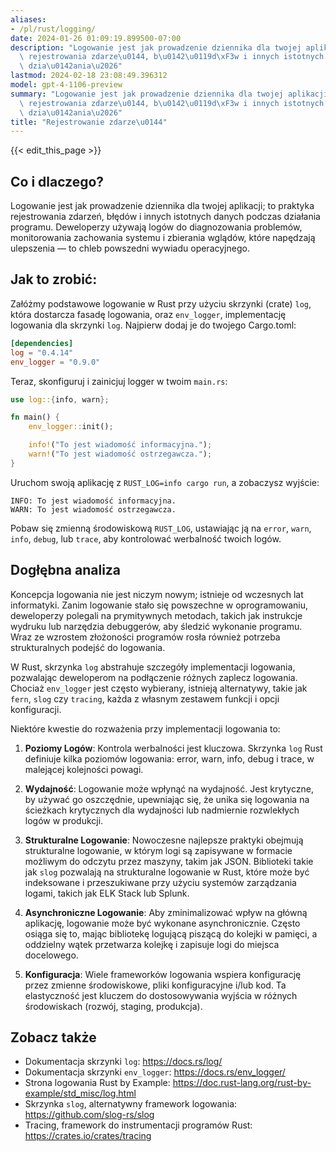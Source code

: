 ```yaml
---
aliases:
- /pl/rust/logging/
date: 2024-01-26 01:09:19.899500-07:00
description: "Logowanie jest jak prowadzenie dziennika dla twojej aplikacji; to praktyka\
  \ rejestrowania zdarze\u0144, b\u0142\u0119d\xF3w i innych istotnych danych podczas\
  \ dzia\u0142ania\u2026"
lastmod: 2024-02-18 23:08:49.396312
model: gpt-4-1106-preview
summary: "Logowanie jest jak prowadzenie dziennika dla twojej aplikacji; to praktyka\
  \ rejestrowania zdarze\u0144, b\u0142\u0119d\xF3w i innych istotnych danych podczas\
  \ dzia\u0142ania\u2026"
title: "Rejestrowanie zdarze\u0144"
---
```


{{< edit_this_page >}}

## Co i dlaczego?

Logowanie jest jak prowadzenie dziennika dla twojej aplikacji; to praktyka rejestrowania zdarzeń, błędów i innych istotnych danych podczas działania programu. Deweloperzy używają logów do diagnozowania problemów, monitorowania zachowania systemu i zbierania wglądów, które napędzają ulepszenia — to chleb powszedni wywiadu operacyjnego.

## Jak to zrobić:

Załóżmy podstawowe logowanie w Rust przy użyciu skrzynki (crate) `log`, która dostarcza fasadę logowania, oraz `env_logger`, implementację logowania dla skrzynki `log`. Najpierw dodaj je do twojego Cargo.toml:

```toml
[dependencies]
log = "0.4.14"
env_logger = "0.9.0"
```

Teraz, skonfiguruj i zainicjuj logger w twoim `main.rs`:

```rust
use log::{info, warn};

fn main() {
    env_logger::init();

    info!("To jest wiadomość informacyjna.");
    warn!("To jest wiadomość ostrzegawcza.");
}
```

Uruchom swoją aplikację z `RUST_LOG=info cargo run`, a zobaczysz wyjście:

```
INFO: To jest wiadomość informacyjna.
WARN: To jest wiadomość ostrzegawcza.
```

Pobaw się zmienną środowiskową `RUST_LOG`, ustawiając ją na `error`, `warn`, `info`, `debug`, lub `trace`, aby kontrolować werbalność twoich logów.

## Dogłębna analiza

Koncepcja logowania nie jest niczym nowym; istnieje od wczesnych lat informatyki. Zanim logowanie stało się powszechne w oprogramowaniu, deweloperzy polegali na prymitywnych metodach, takich jak instrukcje wydruku lub narzędzia debuggerów, aby śledzić wykonanie programu. Wraz ze wzrostem złożoności programów rosła również potrzeba strukturalnych podejść do logowania.

W Rust, skrzynka `log` abstrahuje szczegóły implementacji logowania, pozwalając deweloperom na podłączenie różnych zaplecz logowania. Chociaż `env_logger` jest często wybierany, istnieją alternatywy, takie jak `fern`, `slog` czy `tracing`, każda z własnym zestawem funkcji i opcji konfiguracji.

Niektóre kwestie do rozważenia przy implementacji logowania to:

1. **Poziomy Logów**: Kontrola werbalności jest kluczowa. Skrzynka `log` Rust definiuje kilka poziomów logowania: error, warn, info, debug i trace, w malejącej kolejności powagi.

2. **Wydajność**: Logowanie może wpłynąć na wydajność. Jest krytyczne, by używać go oszczędnie, upewniając się, że unika się logowania na ścieżkach krytycznych dla wydajności lub nadmiernie rozwlekłych logów w produkcji.

3. **Strukturalne Logowanie**: Nowoczesne najlepsze praktyki obejmują strukturalne logowanie, w którym logi są zapisywane w formacie możliwym do odczytu przez maszyny, takim jak JSON. Biblioteki takie jak `slog` pozwalają na strukturalne logowanie w Rust, które może być indeksowane i przeszukiwane przy użyciu systemów zarządzania logami, takich jak ELK Stack lub Splunk.

4. **Asynchroniczne Logowanie**: Aby zminimalizować wpływ na główną aplikację, logowanie może być wykonane asynchronicznie. Często osiąga się to, mając bibliotekę logującą piszącą do kolejki w pamięci, a oddzielny wątek przetwarza kolejkę i zapisuje logi do miejsca docelowego.

5. **Konfiguracja**: Wiele frameworków logowania wspiera konfigurację przez zmienne środowiskowe, pliki konfiguracyjne i/lub kod. Ta elastyczność jest kluczem do dostosowywania wyjścia w różnych środowiskach (rozwój, staging, produkcja).

## Zobacz także

- Dokumentacja skrzynki `log`: https://docs.rs/log/
- Dokumentacja skrzynki `env_logger`: https://docs.rs/env_logger/
- Strona logowania Rust by Example: https://doc.rust-lang.org/rust-by-example/std_misc/log.html
- Skrzynka `slog`, alternatywny framework logowania: https://github.com/slog-rs/slog
- Tracing, framework do instrumentacji programów Rust: https://crates.io/crates/tracing

